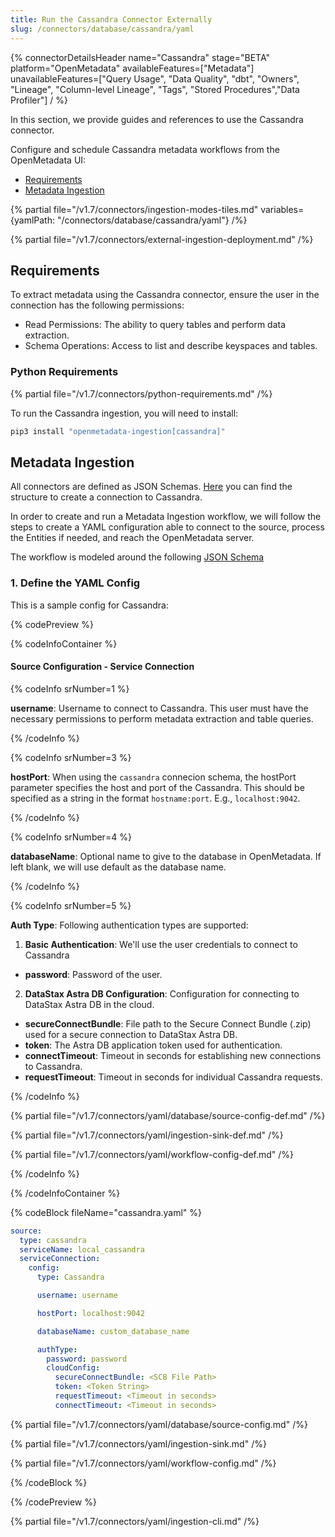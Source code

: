 ```yaml
---
title: Run the Cassandra Connector Externally
slug: /connectors/database/cassandra/yaml
---
```


{% connectorDetailsHeader
name="Cassandra"
stage="BETA"
platform="OpenMetadata"
availableFeatures=["Metadata"]
unavailableFeatures=["Query Usage", "Data Quality", "dbt", "Owners", "Lineage", "Column-level Lineage", "Tags", "Stored Procedures","Data Profiler"]
/ %}

In this section, we provide guides and references to use the Cassandra connector.

Configure and schedule Cassandra metadata workflows from the OpenMetadata UI:

- [Requirements](#requirements)
- [Metadata Ingestion](#metadata-ingestion)

{% partial file="/v1.7/connectors/ingestion-modes-tiles.md" variables={yamlPath: "/connectors/database/cassandra/yaml"} /%}

{% partial file="/v1.7/connectors/external-ingestion-deployment.md" /%}

## Requirements

To extract metadata using the Cassandra connector, ensure the user in the connection has the following permissions:
- Read Permissions: The ability to query tables and perform data extraction.
- Schema Operations: Access to list and describe keyspaces and tables.


### Python Requirements

{% partial file="/v1.7/connectors/python-requirements.md" /%}

To run the Cassandra ingestion, you will need to install:

```bash
pip3 install "openmetadata-ingestion[cassandra]"
```

## Metadata Ingestion

All connectors are defined as JSON Schemas.
[Here](https://github.com/open-metadata/OpenMetadata/blob/main/openmetadata-spec/src/main/resources/json/schema/entity/services/connections/database/cassandraConnection.json)
you can find the structure to create a connection to Cassandra.

In order to create and run a Metadata Ingestion workflow, we will follow
the steps to create a YAML configuration able to connect to the source,
process the Entities if needed, and reach the OpenMetadata server.

The workflow is modeled around the following
[JSON Schema](https://github.com/open-metadata/OpenMetadata/blob/main/openmetadata-spec/src/main/resources/json/schema/metadataIngestion/workflow.json)

### 1. Define the YAML Config

This is a sample config for Cassandra:

{% codePreview %}

{% codeInfoContainer %}

#### Source Configuration - Service Connection

{% codeInfo srNumber=1 %}

**username**: Username to connect to Cassandra. This user must have the necessary permissions to perform metadata extraction and table queries.

{% /codeInfo %}

{% codeInfo srNumber=3 %}

**hostPort**: When using the `cassandra` connecion schema, the hostPort parameter specifies the host and port of the Cassandra. This should be specified as a string in the format `hostname:port`. E.g., `localhost:9042`.

{% /codeInfo %}

{% codeInfo srNumber=4 %}

**databaseName**: Optional name to give to the database in OpenMetadata. If left blank, we will use default as the database name.

{% /codeInfo %}

{% codeInfo srNumber=5 %}

**Auth Type**: Following authentication types are supported:
1. **Basic Authentication**:
We'll use the user credentials to connect to Cassandra
- **password**: Password of the user.

2. **DataStax Astra DB Configuration**: 
Configuration for connecting to DataStax Astra DB in the cloud.
  - **secureConnectBundle**: File path to the Secure Connect Bundle (.zip) used for a secure connection to DataStax Astra DB.
  - **token**: The Astra DB application token used for authentication.
  - **connectTimeout**: Timeout in seconds for establishing new connections to Cassandra.
  - **requestTimeout**: Timeout in seconds for individual Cassandra requests.

{% /codeInfo %}

{% partial file="/v1.7/connectors/yaml/database/source-config-def.md" /%}

{% partial file="/v1.7/connectors/yaml/ingestion-sink-def.md" /%}

{% partial file="/v1.7/connectors/yaml/workflow-config-def.md" /%}

{% /codeInfo %}


{% /codeInfoContainer %}

{% codeBlock fileName="cassandra.yaml" %}

```yaml {% isCodeBlock=true %}
source:
  type: cassandra
  serviceName: local_cassandra
  serviceConnection:
    config:
      type: Cassandra
```
```yaml {% srNumber=1 %}
      username: username
```
```yaml {% srNumber=3 %}
      hostPort: localhost:9042
```
```yaml {% srNumber=4 %}
      databaseName: custom_database_name
```
```yaml {% srNumber=5 %}
      authType:
        password: password
        cloudConfig:
          secureConnectBundle: <SCB File Path>
          token: <Token String>
          requestTimeout: <Timeout in seconds>
          connectTimeout: <Timeout in seconds>
```


{% partial file="/v1.7/connectors/yaml/database/source-config.md" /%}

{% partial file="/v1.7/connectors/yaml/ingestion-sink.md" /%}

{% partial file="/v1.7/connectors/yaml/workflow-config.md" /%}

{% /codeBlock %}

{% /codePreview %}

{% partial file="/v1.7/connectors/yaml/ingestion-cli.md" /%}
